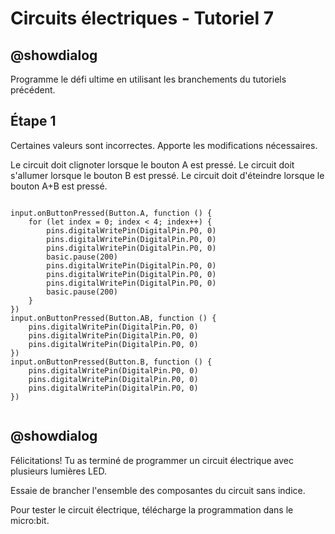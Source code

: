 # Circuits électriques - Tutoriel 7

## @showdialog

Programme le défi ultime en utilisant les branchements du tutoriels précédent.

## Étape 1

Certaines valeurs sont incorrectes. Apporte les modifications nécessaires.

Le circuit doit clignoter lorsque le bouton A est pressé.
Le circuit doit s'allumer lorsque le bouton B est pressé.
Le circuit doit d'éteindre lorsque le bouton A+B est pressé.

```blocks

input.onButtonPressed(Button.A, function () {
    for (let index = 0; index < 4; index++) {
        pins.digitalWritePin(DigitalPin.P0, 0)
        pins.digitalWritePin(DigitalPin.P0, 0)
        pins.digitalWritePin(DigitalPin.P0, 0)
        basic.pause(200)
        pins.digitalWritePin(DigitalPin.P0, 0)
        pins.digitalWritePin(DigitalPin.P0, 0)
        pins.digitalWritePin(DigitalPin.P0, 0)
        basic.pause(200)
    }
})
input.onButtonPressed(Button.AB, function () {
    pins.digitalWritePin(DigitalPin.P0, 0)
    pins.digitalWritePin(DigitalPin.P0, 0)
    pins.digitalWritePin(DigitalPin.P0, 0)
})
input.onButtonPressed(Button.B, function () {
    pins.digitalWritePin(DigitalPin.P0, 0)
    pins.digitalWritePin(DigitalPin.P0, 0)
    pins.digitalWritePin(DigitalPin.P0, 0)
})


```

## @showdialog 

Félicitations! Tu as terminé de programmer un circuit électrique avec plusieurs lumières LED.

Essaie de brancher l'ensemble des composantes du circuit sans indice.

Pour tester le circuit électrique, télécharge la programmation dans le micro:bit.